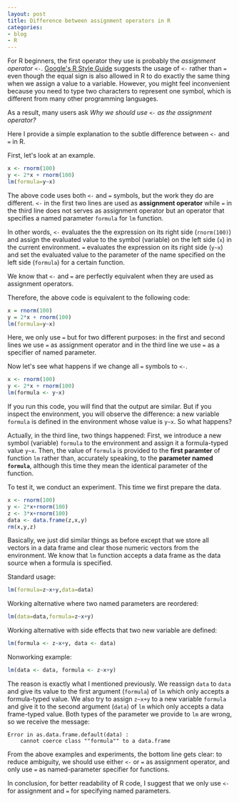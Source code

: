 ```yaml
---
layout: post
title: Difference between assignment operators in R
categories:
- blog
- R
---
```


For R beginners, the first operator they use is probably the *assignment operator* `<-`. [Google's R Style Guide](http://google-styleguide.googlecode.com/svn/trunk/Rguide.xml) suggests the usage of `<-` rather than `=` even though the equal sign is also allowed in R to do exactly the same thing when we assign a value to a variable. However, you might feel inconvenient because you need to type two characters to represent one symbol, which is different from many other programming languages.

As a result, many users ask *Why we should use `<-` as the assignment operator?*

Here I provide a simple explanation to the subtle difference between `<-` and `=` in R.

First, let's look at an example.

```r
x <- rnorm(100)
y <- 2*x + rnorm(100)
lm(formula=y~x)
```

The above code uses both `<-` and `=` symbols, but the work they do are different. `<-` in the first two lines are used as **assignment operator** while `=` in the third line does not serves as assignment operator but an operator that specifies a named parameter `formula` for `lm` function.

In other words, `<-` evaluates the the expression on its right side (`rnorm(100)`) and assign the evaluated value to the symbol (variable) on the left side (`x`) in the current environment. `=` evaluates the expression on its right side (`y~x`) and set the evaluated value to the parameter of the name specified on the left side (`formula`) for a certain function.

We know that `<-` and `=` are perfectly equivalent when they are used as assignment operators.

Therefore, the above code is equivalent to the following code:

```r
x = rnorm(100)
y = 2*x + rnorm(100)
lm(formula=y~x)
```

Here, we only use `=` but for two different purposes: in the first and second lines we use `=` as assignment operator and in the third line we use `=` as a specifier of named parameter.

Now let's see what happens if we change all `=` symbols to `<-`.

```r
x <- rnorm(100)
y <- 2*x + rnorm(100)
lm(formula <- y~x)
```

If you run this code, you will find that the output are similar. But if you inspect the environment, you will observe the difference: a new variable `formula` is defined in the environment whose value is `y~x`. So what happens?

Actually, in the third line, two things happened: First, we introduce a new symbol (variable) `formula` to the environment and assign it a formula-typed value `y~x`. Then, the value of `formula` is provided to the **first paramter** of function `lm` rather than, accurately speaking, to the **parameter named `formula`**, although this time they mean the identical parameter of the function.

To test it, we conduct an experiment. This time we first prepare the data.

```r
x <- rnorm(100)
y <- 2*x+rnorm(100)
z <- 3*x+rnorm(100)
data <- data.frame(z,x,y)
rm(x,y,z)
```

Basically, we just did similar things as before except that we store all vectors in a data frame and clear those numeric vectors from the environment. We know that `lm` function accepts a data frame as the data source when a formula is specified.

Standard usage:

```r
lm(formula=z~x+y,data=data)
```

Working alternative where two named parameters are reordered:

```r
lm(data=data,formula=z~x+y)
```

Working alternative with side effects that two new variable are defined:

```r
lm(formula <- z~x+y, data <- data)
```

Nonworking example:

```r
lm(data <- data, formula <- z~x+y)
```

The reason is exactly what I mentioned previously. We reassign `data` to `data` and give its value to the first argument (`formula`) of `lm` which only accepts a formula-typed value. We also try to assign `z~x+y` to a new variable `formula` and give it to the second argument (`data`) of `lm` which only accepts a data frame-typed value. Both types of the parameter we provide to `lm` are wrong, so we receive the message:

```
Error in as.data.frame.default(data) : 
    cannot coerce class ""formula"" to a data.frame
```
From the above examples and experiments, the bottom line gets clear: to reduce ambiguity, we should use either `<-` or `=` as assignment operator, and only use `=` as named-parameter specifier for functions.

In conclusion, for better readability of R code, I suggest that we only use `<-` for assignment and `=` for specifying named parameters.

